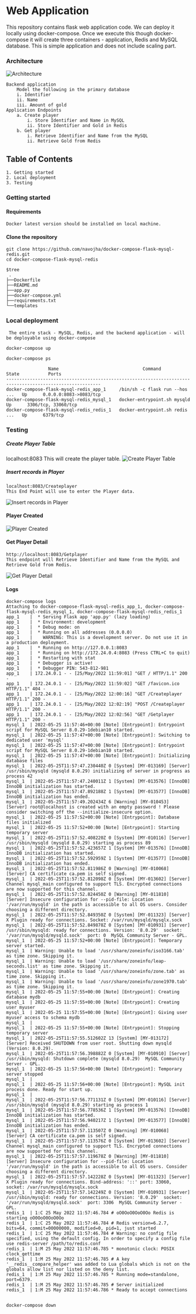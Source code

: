 
# Web Application

This repository contains flask web application code. We can deploy it locally using docker-compose.
Once we execute this though docker-compose it will create three containers - application, Redis and MySQL database.
This is simple application and does not include scaling part. 

### Architecture

![Architecture](https://github.com/navojha/docker-compose-flask-mysql-redis/blob/main/Screenshots/Architecture.png?raw=true)

          
    Backend application
        Model the following in the primary database
        i. Identifier
        ii. Name
        iii. Amount of gold 
    Application Endpoints
        a. Create player
            i. Store Identifier and Name in MySQL
            ii. Store Identifier and Gold in Redis
        b. Get player
            i. Retrieve Identifier and Name from the MySQL
            ii. Retrieve Gold from Redis 


## Table of Contents
    1. Getting started
    2. Local deployment
    3. Testing
### Getting started
#### Requirements
    Docker latest version should be installed on local machine.
#### Clone the repository 
    git clone https://github.com/navojha/docker-compose-flask-mysql-redis.git
    cd docker-compose-flask-mysql-redis

    $tree
     .   
    ├──Dockerfile
    ├──README.md
    ├──app.py
    ├──docker-compose.yml
    ├──requirements.txt
    └──templates
### Local deployment
     The entire stack - MySQL, Redis, and the backend application - will be deployable using docker-compose

    docker-compose up

    docker-compose ps

                    Name                                Command               State           Ports         
    ----------------------------------------------------------------------------------------------------------
    docker-compose-flask-mysql-redis_app_1     /bin/sh -c flask run --hos ...   Up      0.0.0.0:8083->8083/tcp
    docker-compose-flask-mysql-redis_mysql_1   docker-entrypoint.sh mysqld      Up      3306/tcp, 33060/tcp   
    docker-compose-flask-mysql-redis_redis_1   docker-entrypoint.sh redis ...   Up      6379/tcp              

### Testing
##### Create Player Table
localhost:8083
This will create the player table.
![Create Player Table](https://github.com/navojha/docker-compose-flask-mysql-redis/blob/main/Screenshots/Table_Created.png?raw=true)

##### Insert records in Player
    localhost:8083/Createplayer
    This End Point will use to enter the Player data.
![Insert records in Player](https://github.com/navojha/docker-compose-flask-mysql-redis/blob/main/Screenshots/Player_Registration.png?raw=true)

#### Player Created
![Player Created](https://github.com/navojha/docker-compose-flask-mysql-redis/blob/main/Screenshots/Player_Registered.png?raw=true)

#### Get Player Detail
    http://localhost:8083/Getplayer
    This endpoint will Retrieve Identifier and Name from the MySQL and Retrieve Gold from Redis. 
![Get Player Detail](https://github.com/navojha/docker-compose-flask-mysql-redis/blob/main/Screenshots/Player_Details.png?raw=true)

#### Logs 
    docker-compose logs
    Attaching to docker-compose-flask-mysql-redis_app_1, docker-compose-flask-mysql-redis_mysql_1, docker-compose-flask-mysql-redis_redis_1
    app_1    |  * Serving Flask app 'app.py' (lazy loading)
    app_1    |  * Environment: development
    app_1    |  * Debug mode: on
    app_1    |  * Running on all addresses (0.0.0.0)
    app_1    |    WARNING: This is a development server. Do not use it in a production deployment.
    app_1    |  * Running on http://127.0.0.1:8083
    app_1    |  * Running on http://172.24.0.4:8083 (Press CTRL+C to quit)
    app_1    |  * Restarting with stat
    app_1    |  * Debugger is active!
    app_1    |  * Debugger PIN: 543-812-981
    app_1    | 172.24.0.1 - - [25/May/2022 11:59:01] "GET / HTTP/1.1" 200 -
    app_1    | 172.24.0.1 - - [25/May/2022 11:59:02] "GET /favicon.ico HTTP/1.1" 404 -
    app_1    | 172.24.0.1 - - [25/May/2022 12:00:16] "GET /Createplayer HTTP/1.1" 200 -
    app_1    | 172.24.0.1 - - [25/May/2022 12:02:19] "POST /Createplayer HTTP/1.1" 200 -
    app_1    | 172.24.0.1 - - [25/May/2022 12:02:56] "GET /Getplayer HTTP/1.1" 200 -
    mysql_1  | 2022-05-25 11:57:46+00:00 [Note] [Entrypoint]: Entrypoint script for MySQL Server 8.0.29-1debian10 started.
    mysql_1  | 2022-05-25 11:57:47+00:00 [Note] [Entrypoint]: Switching to dedicated user 'mysql'
    mysql_1  | 2022-05-25 11:57:47+00:00 [Note] [Entrypoint]: Entrypoint script for MySQL Server 8.0.29-1debian10 started.
    mysql_1  | 2022-05-25 11:57:47+00:00 [Note] [Entrypoint]: Initializing database files
    mysql_1  | 2022-05-25T11:57:47.230440Z 0 [System] [MY-013169] [Server] /usr/sbin/mysqld (mysqld 8.0.29) initializing of server in progress as process 42
    mysql_1  | 2022-05-25T11:57:47.240011Z 1 [System] [MY-013576] [InnoDB] InnoDB initialization has started.
    mysql_1  | 2022-05-25T11:57:47.892188Z 1 [System] [MY-013577] [InnoDB] InnoDB initialization has ended.
    mysql_1  | 2022-05-25T11:57:49.202434Z 6 [Warning] [MY-010453] [Server] root@localhost is created with an empty password ! Please consider switching off the --initialize-insecure option.
    mysql_1  | 2022-05-25 11:57:52+00:00 [Note] [Entrypoint]: Database files initialized
    mysql_1  | 2022-05-25 11:57:52+00:00 [Note] [Entrypoint]: Starting temporary server
    mysql_1  | 2022-05-25T11:57:52.408220Z 0 [System] [MY-010116] [Server] /usr/sbin/mysqld (mysqld 8.0.29) starting as process 89
    mysql_1  | 2022-05-25T11:57:52.423657Z 1 [System] [MY-013576] [InnoDB] InnoDB initialization has started.
    mysql_1  | 2022-05-25T11:57:52.592959Z 1 [System] [MY-013577] [InnoDB] InnoDB initialization has ended.
    mysql_1  | 2022-05-25T11:57:52.811986Z 0 [Warning] [MY-010068] [Server] CA certificate ca.pem is self signed.
    mysql_1  | 2022-05-25T11:57:52.812098Z 0 [System] [MY-013602] [Server] Channel mysql_main configured to support TLS. Encrypted connections are now supported for this channel.
    mysql_1  | 2022-05-25T11:57:52.824450Z 0 [Warning] [MY-011810] [Server] Insecure configuration for --pid-file: Location '/var/run/mysqld' in the path is accessible to all OS users. Consider choosing a different directory.
    mysql_1  | 2022-05-25T11:57:52.849350Z 0 [System] [MY-011323] [Server] X Plugin ready for connections. Socket: /var/run/mysqld/mysqlx.sock
    mysql_1  | 2022-05-25T11:57:52.849878Z 0 [System] [MY-010931] [Server] /usr/sbin/mysqld: ready for connections. Version: '8.0.29'  socket: '/var/run/mysqld/mysqld.sock'  port: 0  MySQL Community Server - GPL.
    mysql_1  | 2022-05-25 11:57:52+00:00 [Note] [Entrypoint]: Temporary server started.
    mysql_1  | Warning: Unable to load '/usr/share/zoneinfo/iso3166.tab' as time zone. Skipping it.
    mysql_1  | Warning: Unable to load '/usr/share/zoneinfo/leap-seconds.list' as time zone. Skipping it.
    mysql_1  | Warning: Unable to load '/usr/share/zoneinfo/zone.tab' as time zone. Skipping it.
    mysql_1  | Warning: Unable to load '/usr/share/zoneinfo/zone1970.tab' as time zone. Skipping it.
    mysql_1  | 2022-05-25 11:57:55+00:00 [Note] [Entrypoint]: Creating database mydb
    mysql_1  | 2022-05-25 11:57:55+00:00 [Note] [Entrypoint]: Creating user myuser
    mysql_1  | 2022-05-25 11:57:55+00:00 [Note] [Entrypoint]: Giving user myuser access to schema mydb
    mysql_1  | 
    mysql_1  | 2022-05-25 11:57:55+00:00 [Note] [Entrypoint]: Stopping temporary server
    mysql_1  | 2022-05-25T11:57:55.512602Z 13 [System] [MY-013172] [Server] Received SHUTDOWN from user root. Shutting down mysqld (Version: 8.0.29).
    mysql_1  | 2022-05-25T11:57:56.398882Z 0 [System] [MY-010910] [Server] /usr/sbin/mysqld: Shutdown complete (mysqld 8.0.29)  MySQL Community Server - GPL.
    mysql_1  | 2022-05-25 11:57:56+00:00 [Note] [Entrypoint]: Temporary server stopped
    mysql_1  | 
    mysql_1  | 2022-05-25 11:57:56+00:00 [Note] [Entrypoint]: MySQL init process done. Ready for start up.
    mysql_1  | 
    mysql_1  | 2022-05-25T11:57:56.771131Z 0 [System] [MY-010116] [Server] /usr/sbin/mysqld (mysqld 8.0.29) starting as process 1
    mysql_1  | 2022-05-25T11:57:56.778536Z 1 [System] [MY-013576] [InnoDB] InnoDB initialization has started.
    mysql_1  | 2022-05-25T11:57:56.940217Z 1 [System] [MY-013577] [InnoDB] InnoDB initialization has ended.
    mysql_1  | 2022-05-25T11:57:57.113507Z 0 [Warning] [MY-010068] [Server] CA certificate ca.pem is self signed.
    mysql_1  | 2022-05-25T11:57:57.113576Z 0 [System] [MY-013602] [Server] Channel mysql_main configured to support TLS. Encrypted connections are now supported for this channel.
    mysql_1  | 2022-05-25T11:57:57.119678Z 0 [Warning] [MY-011810] [Server] Insecure configuration for --pid-file: Location '/var/run/mysqld' in the path is accessible to all OS users. Consider choosing a different directory.
    mysql_1  | 2022-05-25T11:57:57.142228Z 0 [System] [MY-011323] [Server] X Plugin ready for connections. Bind-address: '::' port: 33060, socket: /var/run/mysqld/mysqlx.sock
    mysql_1  | 2022-05-25T11:57:57.142249Z 0 [System] [MY-010931] [Server] /usr/sbin/mysqld: ready for connections. Version: '8.0.29'  socket: '/var/run/mysqld/mysqld.sock'  port: 3306  MySQL Community Server - GPL.
    redis_1  | 1:C 25 May 2022 11:57:46.784 # oO0OoO0OoO0Oo Redis is starting oO0OoO0OoO0Oo
    redis_1  | 1:C 25 May 2022 11:57:46.784 # Redis version=6.2.7, bits=64, commit=00000000, modified=0, pid=1, just started
    redis_1  | 1:C 25 May 2022 11:57:46.784 # Warning: no config file specified, using the default config. In order to specify a config file use redis-server /path/to/redis.conf
    redis_1  | 1:M 25 May 2022 11:57:46.785 * monotonic clock: POSIX clock_gettime
    redis_1  | 1:M 25 May 2022 11:57:46.785 # A key '__redis__compare_helper' was added to Lua globals which is not on the globals allow list nor listed on the deny list.
    redis_1  | 1:M 25 May 2022 11:57:46.785 * Running mode=standalone, port=6379.
    redis_1  | 1:M 25 May 2022 11:57:46.785 # Server initialized
    redis_1  | 1:M 25 May 2022 11:57:46.786 * Ready to accept connections
    
    
    docker-compose down

